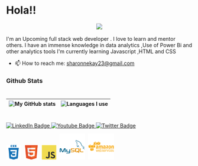 
# Hola!!
<div id="header" align="center">
  <img src="https://media1.giphy.com/media/emGDBYPZ2mVrsS1biZ/giphy.gif?cid=ecf05e4779iar1zprdn9x5enc53j3d9cort9qs30gajx67er&rid=giphy.gif&ct=s" width="300"/>
</div>

I'm an Upcoming full stack web developer . I love to learn and mentor others. 
I have an immense knowledge in data analytics ,Use of Power Bi and other analytics tools
I'm currently learning Javascript ,HTML and CSS 

- 📫 How to reach me: sharonnekay23@gmail.com

### Github Stats
#


![My GitHub stats](https://github-readme-stats.vercel.app/api?username=SharonneKemboi&theme=tokyonight&&count_private=true&show_icons=true)   	|  ![Languages I use](https://github-readme-stats.vercel.app/api/top-langs/?username=SharonneKemboi&layout=compact&count_private=true&show_icons=true&langs_count=10&theme=tokyonight)  	|
|---	|---	|
#


<div id="badges">
  <a href="https://www.linkedin.com/in/sharonne-vanessa-kemboi-a118bb135/">
    <img src="https://img.shields.io/badge/LinkedIn-blue?style=for-the-badge&logo=linkedin&logoColor=white" alt="LinkedIn Badge"/>
  </a>
  <a href="https://www.youtube.com/channel/UC1ERYdAvQ35dcXkYZm6Fu3w">
    <img src="https://img.shields.io/badge/YouTube-red?style=for-the-badge&logo=youtube&logoColor=white" alt="Youtube Badge"/>
  </a>
  <a href="https://twitter.com/sharonne_kemboi">
    <img src="https://img.shields.io/badge/Twitter-blue?style=for-the-badge&logo=twitter&logoColor=white" alt="Twitter Badge"/>
  </a>
</div>


<div>
  
  <img src="https://github.com/devicons/devicon/blob/master/icons/css3/css3-plain-wordmark.svg"  title="CSS3" alt="CSS" width="40" height="40"/>&nbsp;
  <img src="https://github.com/devicons/devicon/blob/master/icons/html5/html5-original.svg" title="HTML5" alt="HTML" width="40" height="40"/>&nbsp;
  <img src="https://github.com/devicons/devicon/blob/master/icons/javascript/javascript-original.svg" title="JavaScript" alt="JavaScript" width="40" height="40"/>&nbsp;
  <img src="https://github.com/devicons/devicon/blob/master/icons/mysql/mysql-original-wordmark.svg" title="MySQL"  alt="MySQL" width="70" height="70"/>&nbsp;
  <img src="https://github.com/devicons/devicon/blob/master/icons/amazonwebservices/amazonwebservices-plain-wordmark.svg" title="AWS" alt="AWS" width="70" height="70"/>&nbsp;
</div>
